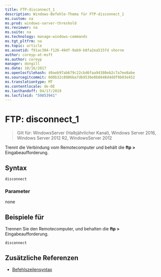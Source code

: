 ```yaml
---
title: FTP-disconnect_1
description: Windows-Befehle-Thema für FTP-disconnect_1
ms.custom: na
ms.prod: windows-server-threshold
ms.reviewer: na
ms.suite: na
ms.technology: manage-windows-commands
ms.tgt_pltfrm: na
ms.topic: article
ms.assetid: f91ac304-f126-49df-9ab9-b8fa2ea515fd vhorne
author: coreyp-at-msft
ms.author: coreyp
manager: dongill
ms.date: 10/16/2017
ms.openlocfilehash: 49aeb97ab679c22cbd6faa94380eb2c7a7ee8abe
ms.sourcegitcommit: 0d0b32c8986ba7db9536e0b8648d4ddf9b03e452
ms.translationtype: MT
ms.contentlocale: de-DE
ms.lasthandoff: 04/17/2019
ms.locfileid: "59853941"
---
```

# <a name="ftp-disconnect1"></a>FTP: disconnect_1

>Gilt für: WindowsServer (Halbjährlicher Kanal), Windows Server 2016, Windows Server 2012 R2, WindowsServer 2012

Trennt die Verbindung vom Remotecomputer und behält die **ftp >** Eingabeaufforderung.   
## <a name="syntax"></a>Syntax  
```  
disconnect  
```  
### <a name="parameters"></a>Parameter  
none  
## <a name="BKMK_Examples"></a>Beispiele für  
Trennen Sie den Remotecomputer, und behalten die **ftp >** Eingabeaufforderung.  
```  
disconnect  
```  
## <a name="additional-references"></a>Zusätzliche Referenzen  
-   [Befehlszeilensyntax](command-line-syntax-key.md)  
